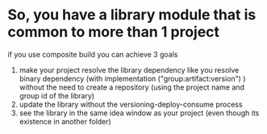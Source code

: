 # So, you have a library module that is common to more than 1 project

if you use composite build you can achieve 3 goals

1. make your project resolve the library dependency like you resolve binary dependency (with implementation ("group:artifact:version") ) without the need to create a repository (using the project name and group id of the library)
2. update the library without the versioning-deploy-consume process
3. see the library in the same idea window as your project (even though its existence in another folder)